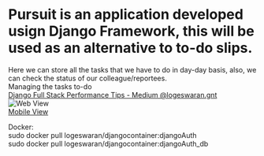 # Pursuit is an application developed usign Django Framework, this will be used as an alternative to to-do slips.
Here we can store all the tasks that we have to do in day-day basis, also, we can check the status of our colleague/reportees.<br>
Managing the tasks to-do<br>
<a href="https://medium.com/@logeswaran.gnt/performance-boosters-in-full-stack-development-django-a312e12aa57f">Django Full Stack Performance Tips - Medium @logeswaran.gnt</a> <br>
![Web View](https://github.com/Logeswaran-gnt/Pursuit/blob/master/Others/pursuit_webView.png)<br>
[Mobile View](https://github.com/Logeswaran-gnt/Pursuit/blob/master/Others/pursuit_mobileView.png)

Docker:<br>
sudo docker pull logeswaran/djangocontainer:djangoAuth<br>
sudo docker pull logeswaran/djangocontainer:djangoAuth_db

